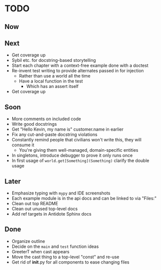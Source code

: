 # TODO

## Now

## Next

- Get coverage up
- Sybil etc. for docstring-based storytelling
- Start each chapter with a context-free example done with a doctest
- Re-invent test writing to provide alternates passed in for injection
  - Rather than use a world all the time
  - Have a local function in the test
    - Which has an assert itself
- Get coverage up

## Soon

- More comments on included code
- Write good docstrings
- Get "Hello Kevin, my name is" customer.name in earlier
- Fix any cut-and-paste docstring violations
- Constantly remind people that civilians won't write this, they will consume it
  - You're giving them well-managed, domain-specific entities
- In singletons, introduce debugger to prove it only runs once
- In first usage of `world.get[Something](Something)` clarify the double usage

## Later

- Emphasize typing with `mypy` and IDE screenshots
- Each example module is in the api docs and can be linked to via "Files:"
- Clean out top README
- Clean out unused top-level docs
- Add ref targets in Antidote Sphinx docs

## Done

- Organize outline
- Decide on the `main` and `test` function ideas
- GreeterT when cast appears
- Move the cast thing to a top-level "const" and re-use
- Get rid of **init**.py for all components to ease changing files
